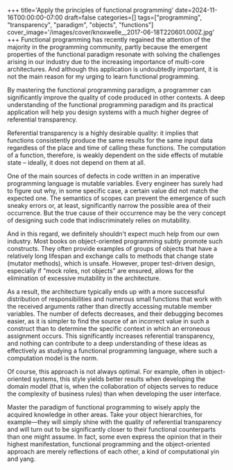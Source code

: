 +++
title='Apply the principles of functional programming'
date=2024-11-16T00:00:00-07:00
draft=false
categories=[]
tags=["programming", "transparency", "paradigm", "objects", "functions"]
cover_image='/images/cover/knoxwelle__2017-06-18T220601.000Z.jpg'
+++
Functional programming has recently regained the attention of the majority in the programming community, partly because the emergent properties of the functional paradigm resonate with solving the challenges arising in our industry due to the increasing importance of multi-core architectures. And although this application is undoubtedly important, it is not the main reason for my urging to learn functional programming.

By mastering the functional programming paradigm, a programmer can significantly improve the quality of code produced in other contexts. A deep understanding of the functional programming paradigm and its practical application will help you design systems with a much higher degree of referential transparency.

Referential transparency is a highly desirable quality: it implies that functions consistently produce the same results for the same input data regardless of the place and time of calling these functions. The computation of a function, therefore, is weakly dependent on the side effects of mutable state – ideally, it does not depend on them at all.

One of the main sources of defects in code written in an imperative programming language is mutable variables. Every engineer has surely had to figure out why, in some specific case, a certain value did not match the expected one. The semantics of scopes can prevent the emergence of such sneaky errors or, at least, significantly narrow the possible area of their occurrence. But the true cause of their occurrence may be the very concept of designing such code that indiscriminately relies on mutability.

And in this regard, we definitely shouldn't expect much help from our own industry. Most books on object-oriented programming subtly promote such constructs. They often provide examples of groups of objects that have a relatively long lifespan and exchange calls to methods that change state (mutator methods), which is unsafe. However, proper test-driven design, especially if "mock roles, not objects" are ensured, allows for the elimination of excessive mutability in the architecture.

As a result, the architecture typically ends up with a more successful distribution of responsibilities and numerous small functions that work with the received arguments rather than directly accessing mutable member variables. The number of defects decreases, and their debugging becomes easier, as it is simpler to find the source of an incorrect value in such a construct than to determine the specific context in which an erroneous assignment occurs. This significantly increases referential transparency, and nothing can contribute to a deep understanding of these ideas as effectively as studying a functional programming language, where such a computation model is the norm.

Of course, this approach is not always optimal. For example, often in object-oriented systems, this style yields better results when developing the domain model (that is, when the collaboration of objects serves to reduce the complexity of business rules) than when developing the user interface.

Master the paradigm of functional programming to wisely apply the acquired knowledge in other areas. Take your object hierarchies, for example—they will simply shine with the quality of referential transparency and will turn out to be significantly closer to their functional counterparts than one might assume. In fact, some even express the opinion that in their highest manifestation, functional programming and the object-oriented approach are merely reflections of each other, a kind of computational yin and yang.